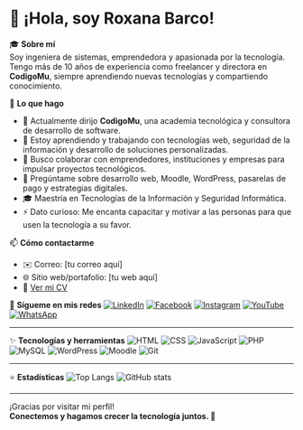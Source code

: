 # 👋 ¡Hola, soy Roxana Barco!

🎓 **Sobre mí**  
Soy ingeniera de sistemas, emprendedora y apasionada por la tecnología. Tengo más de 10 años de experiencia como freelancer y directora en **CodigoMu**, siempre aprendiendo nuevas tecnologías y compartiendo conocimiento.

🚀 **Lo que hago**
- 🔭 Actualmente dirijo **CodigoMu**, una academia tecnológica y consultora de desarrollo de software.
- 🌱 Estoy aprendiendo y trabajando con tecnologías web, seguridad de la información y desarrollo de soluciones personalizadas.
- 👯 Busco colaborar con emprendedores, instituciones y empresas para impulsar proyectos tecnológicos.
- 💬 Pregúntame sobre desarrollo web, Moodle, WordPress, pasarelas de pago y estrategias digitales.
- 🎓 Maestría en Tecnologías de la Información y Seguridad Informática.
- ⚡ Dato curioso: Me encanta capacitar y motivar a las personas para que usen la tecnología a su favor.

📫 **Cómo contactarme**
- ✉️ Correo: [tu correo aquí]
- 🌐 Sitio web/portafolio: [tu web aquí]
- 📄 [Ver mi CV](#) <!-- Pon aquí un enlace si lo tienes -->

🔗 **Sígueme en mis redes**
[![LinkedIn](https://img.shields.io/badge/LinkedIn-0077B5?style=for-the-badge&logo=linkedin&logoColor=white)](https://www.linkedin.com/in/roxana-barco-rosso/)
[![Facebook](https://img.shields.io/badge/Facebook-1877F2?style=for-the-badge&logo=facebook&logoColor=white)](https://www.facebook.com/RoxanaBarcoRosso)
[![Instagram](https://img.shields.io/badge/Instagram-E4405F?style=for-the-badge&logo=instagram&logoColor=white)](https://www.instagram.com/roxanabarcorosso/)
[![YouTube](https://img.shields.io/badge/YouTube-FF0000?style=for-the-badge&logo=youtube&logoColor=white)](https://www.youtube.com/@roxanabarco)
[![WhatsApp](https://img.shields.io/badge/WhatsApp-25D366?style=for-the-badge&logo=whatsapp&logoColor=white)](https://wa.me/message/633A7PV6GMBKM1)

---

✨ **Tecnologías y herramientas**
![HTML](https://img.shields.io/badge/HTML5-E34F26?style=for-the-badge&logo=html5&logoColor=white)
![CSS](https://img.shields.io/badge/CSS3-1572B6?style=for-the-badge&logo=css3&logoColor=white)
![JavaScript](https://img.shields.io/badge/JavaScript-F7DF1E?style=for-the-badge&logo=javascript&logoColor=black)
![PHP](https://img.shields.io/badge/PHP-777BB4?style=for-the-badge&logo=php&logoColor=white)
![MySQL](https://img.shields.io/badge/MySQL-4479A1?style=for-the-badge&logo=mysql&logoColor=white)
![WordPress](https://img.shields.io/badge/WordPress-21759B?style=for-the-badge&logo=wordpress&logoColor=white)
![Moodle](https://img.shields.io/badge/Moodle-F98012?style=for-the-badge&logo=moodle&logoColor=white)
![Git](https://img.shields.io/badge/Git-F05032?style=for-the-badge&logo=git&logoColor=white)

---

⭐ **Estadísticas**
![Top Langs](https://github-readme-stats.vercel.app/api/top-langs/?username=RoxDev&layout=compact&theme=radical)
![GitHub stats](https://github-readme-stats.vercel.app/api?username=RoxDev&show_icons=true&theme=radical)

---

¡Gracias por visitar mi perfil!  
**Conectemos y hagamos crecer la tecnología juntos. 🚀**

